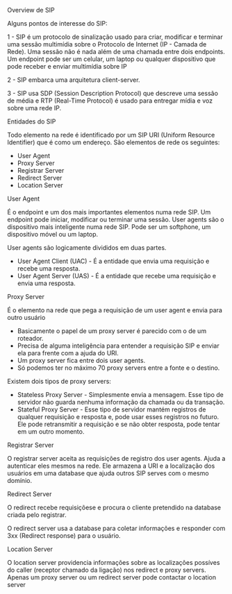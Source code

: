 Overview de SIP

Alguns pontos de interesse do SIP:

1 - SIP é um protocolo de sinalização usado para criar, modificar e terminar uma sessão multimídia sobre o Protocolo de Internet (IP - Camada de Rede). Uma sessão não é nada além de uma chamada entre dois endpoints. Um endpoint pode ser um celular, um laptop ou qualquer dispositivo que pode receber e enviar multimídia sobre IP

2 - SIP embarca uma arquitetura client-server.

3 - SIP usa SDP (Session Description Protocol) que descreve uma sessão de média e RTP (Real-Time Protocol) é usado para entregar mídia e voz sobre uma rede IP.

Entidades do SIP

Todo elemento na rede é identificado por um SIP URI (Uniform Resource Identifier) que é como um endereço. São elementos de rede os seguintes:

- User Agent
- Proxy Server
- Registrar Server
- Redirect Server
- Location Server

User Agent

É o endpoint e um dos mais importantes elementos numa rede SIP. Um endpoint pode iniciar, modificar ou terminar uma sessão. User agents são o dispositivo mais inteligente numa rede SIP. Pode ser um softphone, um dispositivo móvel ou um laptop.

User agents são logicamente divididos em duas partes.
- User Agent Client (UAC) - É a entidade que envia uma requisição e recebe uma resposta.
- User Agent Server (UAS) - É a entidade que recebe uma requisição e envia uma resposta.

Proxy Server

É o elemento na rede que pega a requisição de um user agent e envia para outro usuário

- Basicamente o papel  de um proxy server é parecido com o de um roteador.
- Precisa de alguma inteligência para entender a requisição SIP e enviar ela para frente com a ajuda do URI.
- Um proxy server fica entre dois user agents.
- Só podemos ter no máximo 70 proxy servers entre a fonte e o destino.

Existem dois tipos de proxy servers:

- Stateless Proxy Server - Simplesmente envia a mensagem. Esse tipo de servidor não guarda nenhuma informação da chamada ou da transação.
- Stateful Proxy Server - Esse tipo de servidor mantém registros de qualquer requisição e resposta e, pode usar esses registros no futuro. Ele pode retransmitir a requisição e se não obter resposta, pode tentar em um outro momento.

Registrar Server

O registrar server aceita as requisições de registro dos user agents. Ajuda a autenticar eles mesmos na rede. Ele armazena a URI e a localização dos usuários em uma database que ajuda outros SIP serves com o mesmo domínio.

Redirect Server

O redirect recebe requisiçõese e procura o cliente pretendido na database criada pelo registrar.

O redirect server usa a database para coletar informações e responder com 3xx (Redirect response) para o usuário.

Location Server

O location server providencia informações sobre as localizações possíves do caller (receptor chamado da ligação) nos redirect e proxy servers.
Apenas um proxy server ou um redirect server pode contactar o location server













